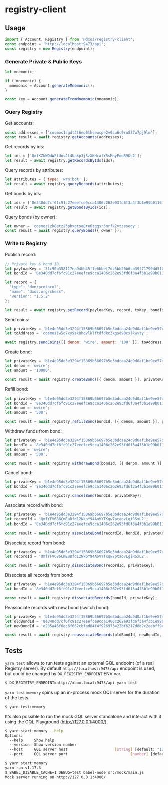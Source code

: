 # registry-client

## Usage

```JavaScript
import { Account, Registry } from '@dxos/registry-client';
const endpoint = 'http://localhost:9473/api';
const registry = new Registry(endpoint);
```

### Generate Private & Public Keys

```JavaScript
let mnemonic;

if (!mnemonic) {
  mnemonic = Account.generateMnemonic();
}

const key = Account.generateFromMnemonic(mnemonic);
```

### Query Registry

Get accounts:

```JavaScript
const addresses = ['cosmos1sgdt4t6eq6thsewcpe2v9cu6c9ru837w7pj9lm'];
const result = await registry.getAccounts(addresses);
```

Get records by ids:

```JavaScript
let ids = ['QmfKZkWQdWFtUnsJt4Uakp3jSzXKHcafY5sMnyPodR9Ks2'];
let result = await registry.getRecordsByIds(ids);
```

Query records by attributes:

```JavaScript
let attributes = { type: 'wrn:bot' };
let result = await registry.queryRecords(attributes);
```

Get bonds by ids:

```JavaScript
let ids = ['8e340dd7cf6fc91c27eeefce9cca1406c262e93fd6f3a4f3b1e99b01161fcef3'];
let result = await registry.getBondsByIds(ids);
```

Query bonds (by owner):

```JavaScript
let owner = 'cosmos1zk8etz23phxgtse8re6tggsr3nrfk2vtsesegy';
const result = await registry.queryBonds({ owner });
```

### Write to Registry

Publish record:

```JavaScript
// Private key & bond ID.
let payloadKey = '31c90b358117ea94bb45f1e6bbef7dc5bb20b6cb39f71790dd510a2190fe222b';
let bondId = '8e340dd7cf6fc91c27eeefce9cca1406c262e93fd6f3a4f3b1e99b01161fcef3';

let record = {
  "type": "dxn:protocol",
  "name": "dxos.org/chess",
  "version": "1.5.2"
};

let result = await registry.setRecord(payloadKey, record, txKey, bondId);
```

Send coins:

```JavaScript
let privateKey = 'b1e4e95dd3e3294f15869b56697b5e3bdcaa24d9d0af1be9ee57d5a59457843a';
let toAddress = 'cosmos1w5q7xy9sk8hqvlklftdfdkc3kgsd90cxlkwvty';

await registry.sendCoins([{ denom: 'wire', amount: '100' }], toAddress, privateKey);
```

Create bond:

```JavaScript
let privateKey = 'b1e4e95dd3e3294f15869b56697b5e3bdcaa24d9d0af1be9ee57d5a59457843a';
let denom = 'uwire';
let amount = '10000';

const result = await registry.createBond([{ denom, amount }], privateKey);
```

Refill bond:

```JavaScript
let privateKey = 'b1e4e95dd3e3294f15869b56697b5e3bdcaa24d9d0af1be9ee57d5a59457843a';
let bondId = '8e340dd7cf6fc91c27eeefce9cca1406c262e93fd6f3a4f3b1e99b01161fcef3';
let denom = 'uwire';
let amount = '500';

const result = await registry.refillBond(bondId, [{ denom, amount }], privateKey);
```

Withdraw funds from bond:

```JavaScript
let privateKey = 'b1e4e95dd3e3294f15869b56697b5e3bdcaa24d9d0af1be9ee57d5a59457843a';
let bondId = '8e340dd7cf6fc91c27eeefce9cca1406c262e93fd6f3a4f3b1e99b01161fcef3';
let denom = 'uwire';
let amount = '500';

const result = await registry.withdrawBond(bondId, [{ denom, amount }], privateKey);
```

Cancel bond:

```JavaScript
let privateKey = 'b1e4e95dd3e3294f15869b56697b5e3bdcaa24d9d0af1be9ee57d5a59457843a';
let bondId = '8e340dd7cf6fc91c27eeefce9cca1406c262e93fd6f3a4f3b1e99b01161fcef3';

const result = await registry.cancelBond(bondId, privateKey);
```

Associate record with bond:

```JavaScript
let privateKey = 'b1e4e95dd3e3294f15869b56697b5e3bdcaa24d9d0af1be9ee57d5a59457843a';
let recordId = 'QmfYFV686CmEuDfd12NkoY94AoVYTKqw7ptaovLgiRSxL2';
let bondId = '8e340dd7cf6fc91c27eeefce9cca1406c262e93fd6f3a4f3b1e99b01161fcef3';

const result = await registry.associateBond(recordId, bondId, privateKey);
```

Dissociate record from bond:

```JavaScript
let privateKey = 'b1e4e95dd3e3294f15869b56697b5e3bdcaa24d9d0af1be9ee57d5a59457843a';
let recordId = 'QmfYFV686CmEuDfd12NkoY94AoVYTKqw7ptaovLgiRSxL2';

const result = await registry.dissociateBond(recordId, privateKey);
```

Dissociate all records from bond:

```JavaScript
let privateKey = 'b1e4e95dd3e3294f15869b56697b5e3bdcaa24d9d0af1be9ee57d5a59457843a';
let bondId = '8e340dd7cf6fc91c27eeefce9cca1406c262e93fd6f3a4f3b1e99b01161fcef3';

const result = await registry.dissociateRecords(bondId, privateKey);
```

Reassociate records with new bond (switch bond):

```JavaScript
let privateKey = 'b1e4e95dd3e3294f15869b56697b5e3bdcaa24d9d0af1be9ee57d5a59457843a';
let oldBondId = '8e340dd7cf6fc91c27eeefce9cca1406c262e93fd6f3a4f3b1e99b01161fcef3';
let newBondId = 'e205a46f6ec6f662cbfad84f4f926973422bf6217d8d2c2eebff94d148fd486d';

const result = await registry.reassociateRecords(oldBondId, newBondId, privateKey);
```

## Tests

`yarn test` allows to run tests against an external GQL endpoint (of a real Registry server). By default `http://localhost:9473/api` endpoint is used, but could be changed by `DX_REGISTRY_ENDPOINT` ENV var.

```bash
$ DX_REGISTRY_ENDPOINT=http://xbox.local:9473/api yarn test
```

`yarn test:memory` spins up an in-process mock GQL server for the duration of the tests.

```bash
$ yarn test:memory
```

It's also possible to run the mock GQL server standalone and interact with it using the GQL Playground (http://127.0.0.1:4000/).

```bash
$ yarn start:memory --help
Options:
  --help     Show help                                                 [boolean]
  --version  Show version number                                       [boolean]
  --host     GQL server host                     [string] [default: "127.0.0.1"]
  --port     GQL server port                            [number] [default: 4000]

$ yarn start:memory
yarn run v1.17.3
$ BABEL_DISABLE_CACHE=1 DEBUG=test babel-node src/mock/main.js
Mock server running on http://127.0.0.1:4000/
```
